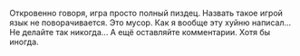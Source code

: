 Откровенно говоря, игра просто полный пиздец. Назвать такое игрой язык не поворачивается. Это мусор. Как я вообще эту хуйню написал... Не делайте так никогда...
А ещё оставляйте комментарии. Хотя бы иногда.
